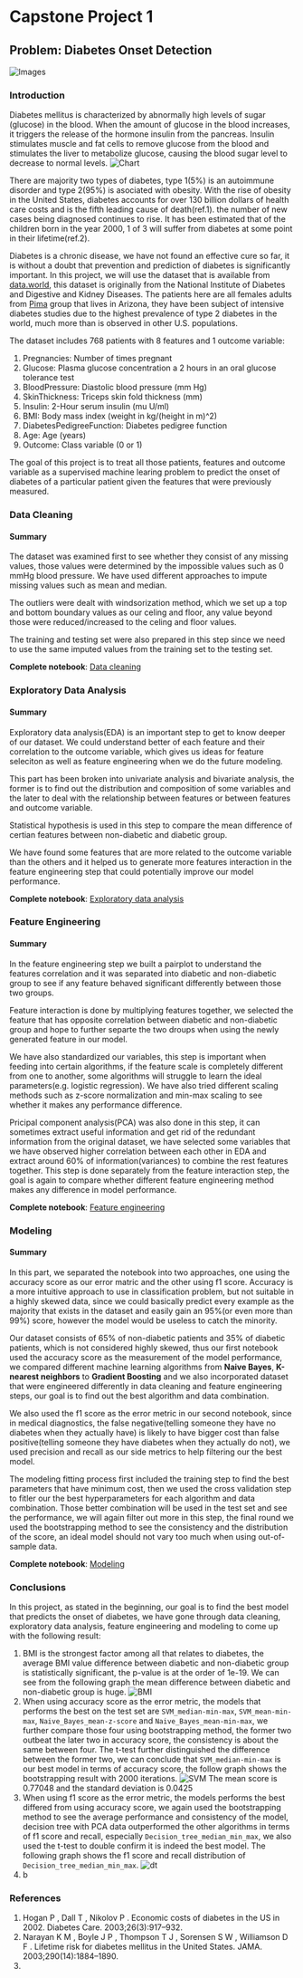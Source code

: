 # Capstone Project 1

## Problem: Diabetes Onset Detection
![Images](https://raw.githubusercontent.com/george1577/Thinkful_Data_Science/master/Capstone%20project/Capstone%20project%201/Images/Diabetes-Care-Devices-Market.png)

### Introduction
Diabetes mellitus is characterized by abnormally high levels of sugar (glucose) in the blood. When the amount of glucose in the blood increases, it triggers the release of the hormone insulin from the pancreas. Insulin stimulates muscle and fat cells to remove glucose from the blood and stimulates the liver to metabolize glucose, causing the blood sugar level to decrease to normal levels.
![Chart](https://raw.githubusercontent.com/george1577/Thinkful_Data_Science/master/Capstone%20project/Capstone%20project%201/Images/Diabetes_chart.jpg)

There are majority two types of diabetes, type 1(5%) is an autoimmune disorder and type 2(95%) is asociated with obesity. With the rise of obesity in the United States, diabetes accounts for over 130 billion dollars of health care costs and is the fifth leading cause of death(ref.1). the number of new cases being diagnosed continues to rise. It has been estimated that of the children born in the year 2000, 1 of 3 will suffer from diabetes at some point in their lifetime(ref.2).

Diabetes is a chronic disease, we have not found an effective cure so far, it is without a doubt that prevention and prediction of diabetes is significantly important. In this project, we will use the dataset that is available from [data.world](https://data.world/data-society/pima-indians-diabetes-database), this dataset is originally from the National Institute of Diabetes and Digestive and Kidney Diseases. The patients here are all females adults from [Pima](https://en.wikipedia.org/wiki/Pima_people) group that lives in Arizona, they have been subject of intensive diabetes studies due to the highest prevalence of type 2 diabetes in the world, much more than is observed in other U.S. populations.

The dataset includes 768 patients with 8 features and 1 outcome variable:

1. Pregnancies: Number of times pregnant
2. Glucose: Plasma glucose concentration a 2 hours in an oral glucose tolerance test
3. BloodPressure: Diastolic blood pressure (mm Hg)
4. SkinThickness: Triceps skin fold thickness (mm)
5. Insulin: 2-Hour serum insulin (mu U/ml)
6. BMI: Body mass index (weight in kg/(height in m)^2)
7. DiabetesPedigreeFunction: Diabetes pedigree function
8. Age: Age (years)
9. Outcome: Class variable (0 or 1)

The goal of this project is to treat all those patients, features and outcome variable as a supervised machine learing problem to predict the onset of diabetes of a particular patient given the features that were previously measured.

### Data Cleaning

#### Summary
The dataset was examined first to see whether they consist of any missing values, those values were determined by the impossible values such as 0 mmHg blood pressure. We have used different approaches to impute missing values such as mean and median.

The outliers were dealt with windsorization method, which we set up a top and bottom boundary values as our celing and floor, any value beyond those were reduced/increased to the celing and floor values.

The training and testing set were also prepared in this step since we need to use the same imputed values from the training set to the testing set.

**Complete notebook**: [Data cleaning](https://github.com/george1577/Thinkful_Data_Science/blob/master/Capstone%20project/Capstone%20project%201/Data%20Cleaning/Data_cleaning.ipynb)

### Exploratory Data Analysis

#### Summary
Exploratory data analysis(EDA) is an important step to get to know deeper of our dataset. We could understand better of each feature and their correlation to the outcome variable, which gives us ideas for feature seleciton as well as feature engineering when we do the future modeling.

This part has been broken into univariate analysis and bivariate analysis, the former is to find out the distribution and composition of some variables and the later to deal with the relationship between features or between features and outcome variable.

Statistical hypothesis is used in this step to compare the mean difference of certian features between non-diabetic and diabetic group.

We have found some features that are more related to the outcome variable than the others and it helped us to generate more features interaction in the feature engineering step that could potentially improve our model performance.

**Complete notebook**: [Exploratory data analysis](https://github.com/george1577/Thinkful_Data_Science/blob/master/Capstone%20project/Capstone%20project%201/Exploratory%20Data%20Analysis/Exploratory_Data_Analysis.ipynb)

### Feature Engineering

#### Summary
In the feature engineering step we built a pairplot to understand the features correlation and it was separated into diabetic and non-diabetic group to see if any feature behaved significant differently between those two groups. 

Feature interaction is done by multiplying features together, we selected the feature that has opposite correlation between diabetic and non-diabetic group and hope to further separte the two droups when using the newly generated feature in our model.

We have also standardized our variables, this step is important when feeding into certain algorithms, if the feature scale is completely different from one to another, some algorithms will struggle to learn the ideal parameters(e.g. logistic regression). We have also tried different scaling methods such as z-score normalization and min-max scaling to see whether it makes any performance difference.

Pricipal component analysis(PCA) was also done in this step, it can sometimes extract useful information and get rid of the redundant information from the original dataset, we have selected some variables that we have observed higher correlation between each other in EDA and extract around 60% of information(variances) to combine the rest features together. This step is done separately from the feature interaction step, the goal is again to compare whether different feature engineering method makes any difference in model performance.

**Complete notebook**: [Feature engineering](http://localhost:8888/notebooks/Desktop/Thinkful/projects/Capstone%201/Feature%20Engineering/Feature%20Engineering.ipynb)

### Modeling
#### Summary

In this part, we separated the notebook into two approaches, one using the accuracy score as our error matric and the other using f1 score. Accuracy is a more intuitive approach to use in classification problem, but not suitable in a highly skewed data, since we could basically predict every example as the majority that exists in the dataset and easily gain an 95%(or even more than 99%) score, however the model would be useless to catch the minority.

Our dataset consists of 65% of non-diabetic patients and 35% of diabetic patients, which is not considered highly skewed, thus our first notebook used the accuracy score as the measurement of the model performance, we compared different machine learning algorithms from **Naive Bayes**, **K-nearest neighbors** to **Gradient Boosting** and we also incorporated dataset that were engineered differently in data cleaning and feature engineering steps, our goal is to find out the best algorithm and data combination.

We also used the f1 score as the error metric in our second notebook, since in medical diagnostics, the false negative(telling someone they have no diabetes when they actually have) is likely to have bigger cost than false positive(telling someone they have diabetes when they actually do not), we used precision and recall as our side metrics to help filtering our the best model.

The modeling fitting process first included the training step to find the best parameters that have minimum cost, then we used the cross validation step to fitler our the best hyperparameters for each algorithm and data combination. Those better combination will be used in the test set and see the performance, we will again filter out more in this step, the final round we used the bootstrapping method to see the consistency and the distribution of the score, an ideal model should not vary too much when using out-of-sample data.

**Complete notebook**: [Modeling](https://github.com/george1577/Thinkful_Data_Science/tree/master/Capstone%20project/Capstone%20project%201/Modeling)

### Conclusions

In this project, as stated in the beginning, our goal is to find the best model that predicts the onset of diabetes, we have gone through data cleaning, exploratory data analysis, feature engineering and modeling to come up with the following result:

1. BMI is the strongest factor among all that relates to diabetes, the average BMI value difference between diabetic and non-diabetic group is statistically significant, the p-value is at the order of 1e-19. We can see from the following graph the mean difference between diabetic and non-diabetic group is huge.
![BMI](https://raw.githubusercontent.com/george1577/Thinkful_Data_Science/master/Capstone%20project/Capstone%20project%201/Images/BMI.png)
2. When using accuracy score as the error metric, the models that performs the best on the test set are `SVM_median-min-max`, `SVM_mean-min-max`, `Naive_Bayes_mean-z-score` and `Naive_Bayes_mean-min-max`, we further compare those four using bootstrapping method, the former two outbeat the later two in accuracy score, the consistency is about the same between four. The t-test further distinguished the difference between the former two, we can conclude that `SVM_median-min-max` is our best model in terms of accuracy score, the follow graph shows the bootstrapping result with 2000 iterations.
![SVM](https://raw.githubusercontent.com/george1577/Thinkful_Data_Science/master/Capstone%20project/Capstone%20project%201/Images/SVMmedian-min-max.png)
The mean score is 0.77048 and the standard deviation is 0.0425
3. When using f1 score as the error metric, the models performs the best differed from using accuracy score, we again used the bootstrapping method to see the average performance and consistency of the model, decision tree with PCA data outperformed the other algorithms in terms of f1 score and recall, especially `Decision_tree_median_min_max`, we also used the t-test to double confirm it is indeed the best model. The following graph shows the f1 score and recall distribution of `Decision_tree_median_min_max`.
![dt](https://raw.githubusercontent.com/george1577/Thinkful_Data_Science/master/Capstone%20project/Capstone%20project%201/Images/Decision_treemedian-min-max-PCA.png) 
4. b 


  

 
 





### References
1. Hogan P , Dall T , Nikolov P . Economic costs of diabetes in the US in 2002. Diabetes Care. 2003;26(3):917–932.
2. Narayan K M , Boyle J P , Thompson T J , Sorensen S W , Williamson D F . Lifetime risk for diabetes mellitus in the United States. JAMA. 2003;290(14):1884–1890.
3. 





